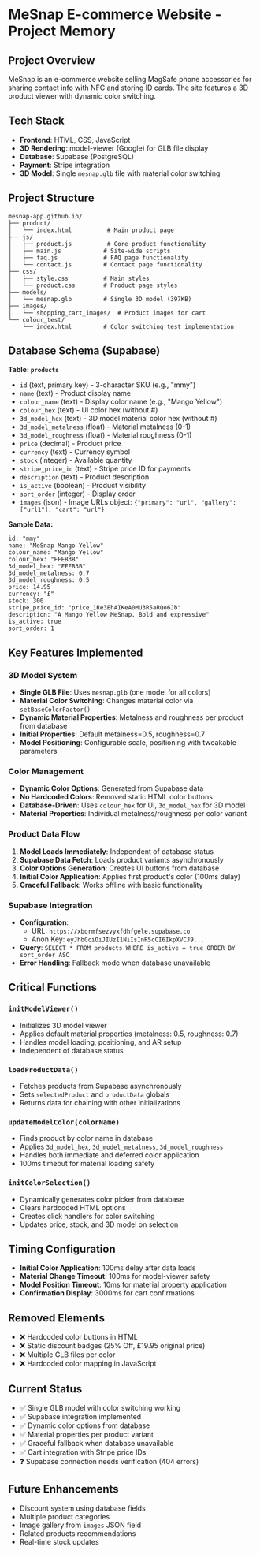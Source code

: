 # MeSnap E-commerce Website - Project Memory

## Project Overview
MeSnap is an e-commerce website selling MagSafe phone accessories for sharing contact info with NFC and storing ID cards. The site features a 3D product viewer with dynamic color switching.

## Tech Stack
- **Frontend**: HTML, CSS, JavaScript
- **3D Rendering**: model-viewer (Google) for GLB file display
- **Database**: Supabase (PostgreSQL)
- **Payment**: Stripe integration
- **3D Model**: Single `mesnap.glb` file with material color switching

## Project Structure
```
mesnap-app.github.io/
├── product/
│   └── index.html          # Main product page
├── js/
│   ├── product.js          # Core product functionality
│   ├── main.js            # Site-wide scripts
│   ├── faq.js             # FAQ page functionality
│   └── contact.js         # Contact page functionality
├── css/
│   ├── style.css          # Main styles
│   └── product.css        # Product page styles
├── models/
│   └── mesnap.glb         # Single 3D model (397KB)
├── images/
│   └── shopping_cart_images/  # Product images for cart
└── colour_test/
    └── index.html         # Color switching test implementation
```

## Database Schema (Supabase)
**Table: `products`**
- `id` (text, primary key) - 3-character SKU (e.g., "mmy")
- `name` (text) - Product display name
- `colour_name` (text) - Display color name (e.g., "Mango Yellow")
- `colour_hex` (text) - UI color hex (without #)
- `3d_model_hex` (text) - 3D model material color hex (without #)
- `3d_model_metalness` (float) - Material metalness (0-1)
- `3d_model_roughness` (float) - Material roughness (0-1)
- `price` (decimal) - Product price
- `currency` (text) - Currency symbol
- `stock` (integer) - Available quantity
- `stripe_price_id` (text) - Stripe price ID for payments
- `description` (text) - Product description
- `is_active` (boolean) - Product visibility
- `sort_order` (integer) - Display order
- `images` (json) - Image URLs object: `{"primary": "url", "gallery": ["url1"], "cart": "url"}`

**Sample Data:**
```
id: "mmy"
name: "MeSnap Mango Yellow"
colour_name: "Mango Yellow"
colour_hex: "FFEB3B"
3d_model_hex: "FFEB3B"
3d_model_metalness: 0.7
3d_model_roughness: 0.5
price: 14.95
currency: "£"
stock: 300
stripe_price_id: "price_1Re3EhAIKeA0MU3R5aRQo6Jb"
description: "A Mango Yellow MeSnap. Bold and expressive"
is_active: true
sort_order: 1
```

## Key Features Implemented

### 3D Model System
- **Single GLB File**: Uses `mesnap.glb` (one model for all colors)
- **Material Color Switching**: Changes material color via `setBaseColorFactor()`
- **Dynamic Material Properties**: Metalness and roughness per product from database
- **Initial Properties**: Default metalness=0.5, roughness=0.7
- **Model Positioning**: Configurable scale, positioning with tweakable parameters

### Color Management
- **Dynamic Color Options**: Generated from Supabase data
- **No Hardcoded Colors**: Removed static HTML color buttons
- **Database-Driven**: Uses `colour_hex` for UI, `3d_model_hex` for 3D model
- **Material Properties**: Individual metalness/roughness per color variant

### Product Data Flow
1. **Model Loads Immediately**: Independent of database status
2. **Supabase Data Fetch**: Loads product variants asynchronously
3. **Color Options Generation**: Creates UI buttons from database
4. **Initial Color Application**: Applies first product's color (100ms delay)
5. **Graceful Fallback**: Works offline with basic functionality

### Supabase Integration
- **Configuration**: 
  - URL: `https://xbqrmfsezvyxfdhfgele.supabase.co`
  - Anon Key: `eyJhbGciOiJIUzI1NiIsInR5cCI6IkpXVCJ9...`
- **Query**: `SELECT * FROM products WHERE is_active = true ORDER BY sort_order ASC`
- **Error Handling**: Fallback mode when database unavailable

## Critical Functions

### `initModelViewer()`
- Initializes 3D model viewer
- Applies default material properties (metalness: 0.5, roughness: 0.7)
- Handles model loading, positioning, and AR setup
- Independent of database status

### `loadProductData()`
- Fetches products from Supabase asynchronously
- Sets `selectedProduct` and `productData` globals
- Returns data for chaining with other initializations

### `updateModelColor(colorName)`
- Finds product by color name in database
- Applies `3d_model_hex`, `3d_model_metalness`, `3d_model_roughness`
- Handles both immediate and deferred color application
- 100ms timeout for material loading safety

### `initColorSelection()`
- Dynamically generates color picker from database
- Clears hardcoded HTML options
- Creates click handlers for color switching
- Updates price, stock, and 3D model on selection

## Timing Configuration
- **Initial Color Application**: 100ms delay after data loads
- **Material Change Timeout**: 100ms for model-viewer safety
- **Model Position Timeout**: 10ms for material property application
- **Confirmation Display**: 3000ms for cart confirmations

## Removed Elements
- ❌ Hardcoded color buttons in HTML
- ❌ Static discount badges (25% Off, £19.95 original price)
- ❌ Multiple GLB files per color
- ❌ Hardcoded color mapping in JavaScript

## Current Status
- ✅ Single GLB model with color switching working
- ✅ Supabase integration implemented
- ✅ Dynamic color options from database
- ✅ Material properties per product variant
- ✅ Graceful fallback when database unavailable
- ✅ Cart integration with Stripe price IDs
- ❓ Supabase connection needs verification (404 errors)

## Future Enhancements
- Discount system using database fields
- Multiple product categories
- Image gallery from `images` JSON field
- Related products recommendations
- Real-time stock updates